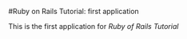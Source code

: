 #Ruby on Rails Tutorial: first  application

This is the first application for *Ruby of Rails Tutorial*
